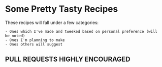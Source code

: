 # Some Pretty Tasty Recipes

These recipes will fall under a few categories:

	- Ones which I've made and tweeked based on personal preference (will be noted)
	- Ones I'm planning to make
	- Ones others will suggest

## PULL REQUESTS HIGHLY ENCOURAGED

